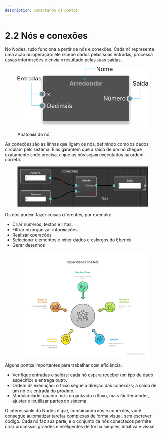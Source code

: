 ```yaml
---
description: Conectando os pontos
---
```


# 2.2 Nós e conexões

No Nodes, tudo funciona a partir de nós e conexões. Cada nó representa uma ação ou operação: ele recebe dados pelas suas entradas, processa essas informações e envia o resultado pelas suas saídas.

<figure><img src="../.gitbook/assets/image (1).png" alt=""><figcaption><p>Anatomia do nó </p></figcaption></figure>

As conexões são as linhas que ligam os nós, definindo como os dados circulam pelo sistema. Elas garantem que a saída de um nó chegue exatamente onde precisa, e que os nós sejam executados na ordem correta.

<figure><img src="../.gitbook/assets/image (3).png" alt=""><figcaption></figcaption></figure>

Os nós podem fazer coisas diferentes, por exemplo:

* Criar números, textos e listas.
* Filtrar ou organizar informações.
* Realizar operações
* Selecionar elementos e obter dados e esforços do Eberick
* Gerar desenhos

<figure><img src="../.gitbook/assets/image.png" alt=""><figcaption></figcaption></figure>

Alguns pontos importantes para trabalhar com eficiência:

* Verifique entradas e saídas: cada nó espera receber um tipo de dado específico e entrega outro.
* Ordem de execução: o fluxo segue a direção das conexões; a saída de um nó é a entrada do próximo.
* Modularidade: quanto mais organizado o fluxo, mais fácil entender, ajustar e reutilizar partes do sistema.

O interessante do Nodes é que, combinando nós e conexões, você consegue automatizar tarefas complexas de forma visual, sem escrever código. Cada nó faz sua parte, e o conjunto de nós conectados permite criar processos grandes e inteligentes de forma simples, intuitiva e visual.
